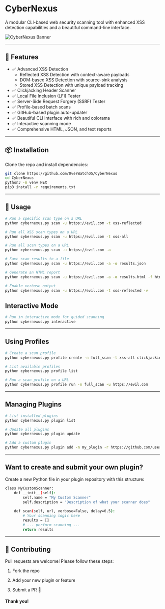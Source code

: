 # CyberNexus

A modular CLI-based web security scanning tool with enhanced XSS detection capabilities and a beautiful command-line interface.

![CyberNexus Banner](https://mayureshchaubal.netlify.app/banner.png)

---

## 🚀 Features

- ✅ Advanced XSS Detection
  - Reflected XSS Detection with context-aware payloads
  - DOM-based XSS Detection with source-sink analysis
  - Stored XSS Detection with unique payload tracking
- ✅ Clickjacking Header Scanner
- ✅ Local File Inclusion (LFI) Tester
- ✅ Server-Side Request Forgery (SSRF) Tester
- ✅ Profile-based batch scans
- ✅ GitHub-based plugin auto-updater
- ✅ Beautiful CLI interface with rich and colorama
- ✅ Interactive scanning mode
- ✅ Comprehensive HTML, JSON, and text reports

---

## 📦 Installation

Clone the repo and install dependencies:

```bash
git clone https://github.com/0verWatchO5/CyberNexus
cd CyberNexus
python3 -m venv NEX
pip3 install -r requirements.txt
```

---

## 🧪 Usage
```bash
# Run a specific scan type on a URL
python cybernexus.py scan -u https://evil.com -t xss-reflected

# Run all XSS scan types on a URL
python cybernexus.py scan -u https://evil.com -t xss-all

# Run all scan types on a URL
python cybernexus.py scan -u https://evil.com -a

# Save scan results to a file
python cybernexus.py scan -u https://evil.com -a -o results.json

# Generate an HTML report
python cybernexus.py scan -u https://evil.com -a -o results.html -f html

# Enable verbose output
python cybernexus.py scan -u https://evil.com -t xss-reflected -v
```
## Interactive Mode
```bash
# Run in interactive mode for guided scanning
python cybernexus.py interactive
```

---

## Using Profiles
```bash
# Create a scan profile
python cybernexus.py profile create -n full_scan -t xss-all clickjacking lfi ssrf

# List available profiles
python cybernexus.py profile list

# Run a scan profile on a URL
python cybernexus.py profile run -n full_scan -u https://evil.com
```

---

## Managing Plugins

```bash
# List installed plugins
python cybernexus.py plugin list

# Update all plugins
python cybernexus.py plugin update

# Add a custom plugin
python cybernexus.py plugin add -n my_plugin -r https://github.com/username/my-plugin
```

---

## Want to create and submit your own plugin?
Create a new Python file in your plugin repository with this structure:

```bash
class MyCustomScanner:
    def __init__(self):
        self.name = "My Custom Scanner"
        self.description = "Description of what your scanner does"
        
    def scan(self, url, verbose=False, delay=0.5):
        # Your scanning logic here
        results = []
        # ... perform scanning ...
        return results
```

---

## 🤝 Contributing
Pull requests are welcome! Please follow these steps:

1. Fork the repo

2. Add your new plugin or feature

3. Submit a PR 🚀

#### Thank you!

